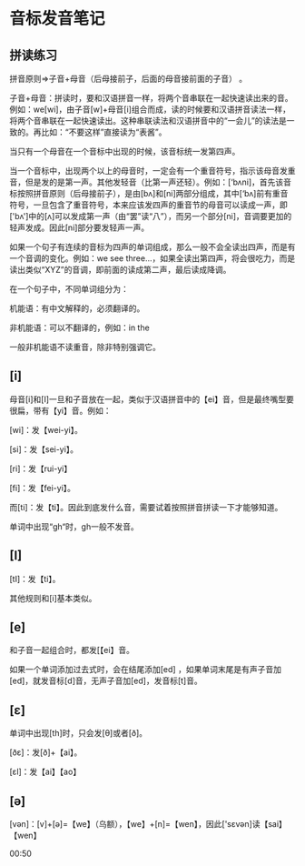 # 音标发音笔记

 

## 拼读练习



拼音原则=>子音+母音（后母接前子，后面的母音接前面的子音） 。

子音+母音：拼读时，要和汉语拼音一样，将两个音串联在一起快速读出来的音。例如：we[wi]，由子音[w]+母音[i]组合而成，读的时候要和汉语拼音读法一样，将两个音串联在一起快速读出。这种串联读法和汉语拼音中的“一会儿”的读法是一致的。再比如：“不要这样”直接读为“表酱”。

当只有一个母音在一个音标中出现的时候，该音标统一发第四声。

当一个音标中，出现两个以上的母音时，一定会有一个重音符号，指示该母音发重音，但是发的是第一声。其他发轻音（比第一声还轻）。例如：[‘bʌni]，首先该音标按照拼音原则（后母接前子），是由[bʌ]和[ni]两部分组成，其中[‘bʌ]前有重音符号，一旦包含了重音符号，本来应该发四声的重音节的母音可以读成一声，即['bʌ']中的[ʌ]可以发成第一声（由“罢”读“八”），而另一个部分[ni]，音调要更加的轻声发成。因此[ni]部分要发轻声一声。

如果一个句子有连续的音标为四声的单词组成，那么一般不会全读出四声，而是有一个音调的变化。例如：we see three...，如果全读出第四声，将会很吃力，而是读出类似“XYZ”的音调，即前面的读成第二声，最后读成降调。

在一个句子中，不同单词组分为：

机能语：有中文解释的，必须翻译的。

非机能语：可以不翻译的，例如：in the

一般非机能语不读重音，除非特别强调它。





## [i]

母音[i]和[I]一旦和子音放在一起，类似于汉语拼音中的【ei】音，但是最终嘴型要很扁，带有【yi】音。例如：

[wi]：发【wei-yi】。

[si]：发【sei-yi】。

[ri]：发【rui-yi】

[fi]：发【fei-yi】。



而[ti]：发【ti】。因此到底发什么音，需要试着按照拼音拼读一下才能够知道。



单词中出现“gh“时，gh一般不发音。









## [I]

[tI]：发【ti】。

其他规则和[i]基本类似。



## [e]

和子音一起组合时，都发[【ei】音。

如果一个单词添加过去式时，会在结尾添加[ed] ，如果单词末尾是有声子音加[ed]，就发音标[d]音，无声子音加[ed]，发音标[t]音。



## [ɛ]

单词中出现[th]时，只会发[θ]或者[ð]。

[ðɛ]：发[ð]+【ai】。

[ɛl]：发【ai】【ao】









## [ə]

[vən]：[v]+[ə]=【we】（乌额），【we】+[n]=【wen】，因此['sɛvən]读【sai】【wen】

00:50



